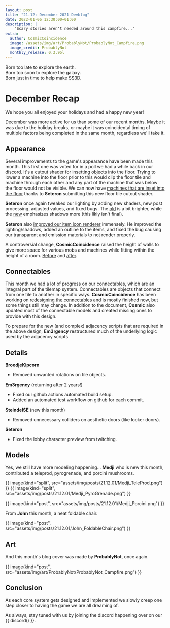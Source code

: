 ```yaml
---
layout: post
title: "21.12: December 2021 Devblog"
date: 2022-01-06 12:30:00+01:00
description: |
    "Scary stories aren't needed around this campfire..."
extra:
  author: CosmicCoincidence
  image: /assets/img/art/ProbablyNot/ProbablyNot_Campfire.png
  image_credit: ProbablyNot
  monthly_release: 0.3.95l
---
```


Born too late to explore the earth.<br>
Born too soon to explore the galaxy.<br>
Born just in time to help make SS3D.

# December Recap

We hope you all enjoyed your holidays and had a happy new year!

December was more active for us than some of our recent months. Maybe it was due to the holiday breaks, or maybe it was coincidental timing of multiple factors being completed in the same month, regardless we'll take it. 

## Appearance

Several improvements to the game's appearance have been made this month. This first one was voted for in a poll we had a while back in our discord. It's a cutout shader for insetting objects into the floor. Trying to lower a machine into the floor prior to this would clip the floor tile and machine through each other and any part of the machine that was below the floor would not be visible. We can now have [machines that are inset into the floor](/assets/img/posts/21.12.01/FloorShader.png) thanks to **Seteron** submitting this new floor tile cutout shader.

**Seteron** once again tweaked our lighting by adding new shaders, new post processing, adjusted values, and fixed bugs. The [old](https://user-images.githubusercontent.com/38957910/146114991-d3cfd4ca-df31-432a-a6df-aecce69fadb0.PNG) is a bit brighter, while the [new](https://user-images.githubusercontent.com/38957910/146115003-5b76c603-3480-43cc-bd89-734df0795f26.PNG) emphasizes shadows more (this likly isn't final).

**Seteron** also [improved our item icon renderer](/assets/img/posts/21.12.01/ItemRender.png) immensely. He improved the lighting/shadows, added an outline to the items, and fixed the bug causing our transparent and emission materials to not render properly.

A controversial change, **CosmicCoincidence** raised the height of walls to give more space for various mobs and machines while fitting within the height of a room. [Before](https://user-images.githubusercontent.com/41941008/147019311-28dabad8-c6c8-40c7-803a-f80cad13ed3a.png) and [after](https://user-images.githubusercontent.com/41941008/147019002-c40195a7-3d6a-497d-ae73-52b97c443732.png).

## Connectables

This month we had a lot of progress on our connectables, which are an integral part of the tilemap system. Connectables are objects that connect from one tile to another in specific ways. **CosmicCoincidence** has been working on [redesigning the connectables](https://docs.google.com/document/d/1ful7_gIJo7e74i9LMQuYMpjZMH2V1aT90mwlrQ0hcgE/edit?usp=sharing) and is mostly finished now, but some things still may change. In addition to the document, **Cosmic** also updated most of the connectable models and created missing ones to provide with this design.

To prepare for the new (and complex) adjacency scripts that are required in the above design, **Em3rgency** restructured much of the underlying logic used by the adjacency scripts.

## Details

**BroodjeKipcorn**
- Removed unwanted rotations on tile objects.

**Em3rgency** (returning after 2 years!)
- Fixed our github actions automated build setup.
- Added an automated test workflow on github for each commit.

**SteindelSE** (new this month)
- Removed unnecessary colliders on aesthetic doors (like locker doors).

**Seteron**
- Fixed the lobby character preview from twitching.

## Models

Yes, we still have more modeling happening... **Medji** who is new this month, contributed a teleprod, pyrogrenade, and porcini mushrooms.

<div class='horizontal-2' markdown='1'>
  {{ image(kind="split", src="assets/img/posts/21.12.01/Medji_TeleProd.png") }}
  {{ image(kind="split", src="assets/img/posts/21.12.01/Medji_PyroGrenade.png") }}
</div>

{{ image(kind="post", src="assets/img/posts/21.12.01/Medji_Porcini.png") }}

From **John** this month, a neat foldable chair.

{{ image(kind="post", src="assets/img/posts/21.12.01/John_FoldableChair.png") }}

## Art

And this month's blog cover was made by **ProbablyNot**, once again.

{{ image(kind="post", src="assets/img/art/ProbablyNot/ProbablyNot_Campfire.png") }}

## Conclusion

As each core system gets designed and implemented we slowly creep one step closer to having the game we are all dreaming of.

As always, stay tuned with us by joining the discord happening over on our {{ discord() }}.
